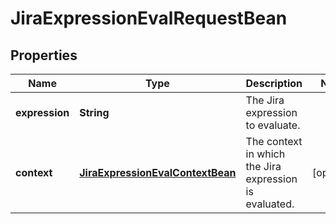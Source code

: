 

# JiraExpressionEvalRequestBean

## Properties

Name | Type | Description | Notes
------------ | ------------- | ------------- | -------------
**expression** | **String** | The Jira expression to evaluate. | 
**context** | [**JiraExpressionEvalContextBean**](JiraExpressionEvalContextBean.md) | The context in which the Jira expression is evaluated. |  [optional]



